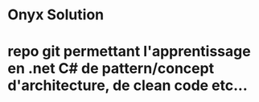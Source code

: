 

# Onyx Solution 

# repo git permettant l'apprentissage en .net C# de pattern/concept d'architecture, de clean code etc...

 
 